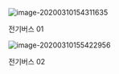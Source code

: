 ![image-20200310154311635](C:\Users\Lcw\AppData\Roaming\Typora\typora-user-images\image-20200310154311635.png)

전기버스 01



![image-20200310155422956](C:\Users\Lcw\AppData\Roaming\Typora\typora-user-images\image-20200310155422956.png)

전기버스 02